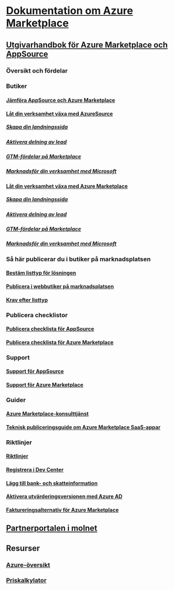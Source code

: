 # [Dokumentation om Azure Marketplace](index.md)  

## [Utgivarhandbok för Azure Marketplace och AppSource](./marketplace-publishers-guide.md)  
### Översikt och fördelar  
### Butiker  
#### [Jämföra AppSource och Azure Marketplace](./comparing-appsource-azure-marketplace.md)  
#### [Låt din verksamhet växa med AzureSource](./grow-your-business-with-appsource.md)  
##### [Skapa din landningssida](./build-your-landing-page.md)  
##### [Aktivera delning av lead](./enable-lead-sharing.md)  
##### [GTM-fördelar på Marketplace](./gtm-benefits.md)  
##### [Marknadsför din verksamhet med Microsoft](./promote-your-business-with-microsoft.md)  
#### [Låt din verksamhet växa med Azure Marketplace](./grow-your-business-with-azure-marketplace.md)  
##### [Skapa din landningssida](./build-your-landing-page.md)  
##### [Aktivera delning av lead](./enable-lead-sharing.md)  
##### [GTM-fördelar på Marketplace](./gtm-benefits.md)  
##### [Marknadsför din verksamhet med Microsoft](./promote-your-business-with-microsoft.md)  

### Så här publicerar du i butiker på marknadsplatsen  
#### [Bestäm listtyp för lösningen](./determine-your-listing-type.md)  
#### [Publicera i webbutiker på marknadsplatsen](./become-publisher.md)  
#### [Krav efter listtyp](./listing-type-requirements.md)  

### Publicera checklistor  
#### [Publicera checklista för AppSource](./publishing-checklist-appsource.md)  
#### [Publicera checklista för Azure Marketplace](./publishing-checklist-azure-marketplace.md)  

### Support  
#### [Support för AppSource](./support-appsource.md)  
#### [Support för Azure Marketplace](./support-azure-marketplace.md)  

### Guider  
#### [Azure Marketplace-konsulttjänst](consulting-services.md)  
#### [Teknisk publiceringsguide om Azure Marketplace SaaS-appar](marketplace-saas-applications-technical-publishing-guide.md) 

### Riktlinjer  
#### [Riktlinjer](./guidelines.md)  
#### [Registrera i Dev Center](./register-dev-center.md)  
#### [Lägg till bank- och skatteinformation](./add-bank-tax-info.md)  
#### [Aktivera utvärderingsversionen med Azure AD](./enable-trial-using-azure-ad.md)  
#### [Faktureringsalternativ för Azure Marketplace](./billing-options-azure-marketplace.md)  

## [Partnerportalen i molnet](./cloud-partner-portal/cloud-partner-portal-what-is-the-cloud-partner-portal.md)  

## Resurser  
### [Azure-översikt](https://azure.microsoft.com/roadmap/)  
### [Priskalkylator](https://azure.microsoft.com/pricing/calculator/)  

